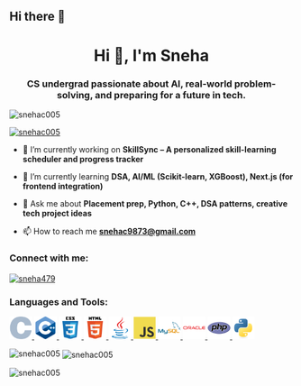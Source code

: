 ## Hi there 👋
<h1 align="center">Hi 👋, I'm Sneha</h1>
<h3 align="center">CS undergrad passionate about AI, real-world problem-solving, and preparing for a future in tech.</h3>

<p align="left"> <img src="https://komarev.com/ghpvc/?username=snehac005&label=Profile%20views&color=0e75b6&style=flat" alt="snehac005" /> </p>

<p align="left"> <a href="https://github.com/ryo-ma/github-profile-trophy"><img src="https://github-profile-trophy.vercel.app/?username=snehac005" alt="snehac005" /></a> </p>

- 🔭 I’m currently working on **SkillSync – A personalized skill-learning scheduler and progress tracker**

- 🌱 I’m currently learning **DSA, AI/ML (Scikit-learn, XGBoost), Next.js (for frontend integration)**

- 💬 Ask me about **Placement prep, Python, C++, DSA patterns, creative tech project ideas**

- 📫 How to reach me **snehac9873@gmail.com**

<h3 align="left">Connect with me:</h3>
<p align="left">
<a href="https://www.leetcode.com/sneha479" target="blank"><img align="center" src="https://raw.githubusercontent.com/rahuldkjain/github-profile-readme-generator/master/src/images/icons/Social/leet-code.svg" alt="sneha479" height="30" width="40" /></a>
</p>

<h3 align="left">Languages and Tools:</h3>
<p align="left"> <a href="https://www.cprogramming.com/" target="_blank" rel="noreferrer"> <img src="https://raw.githubusercontent.com/devicons/devicon/master/icons/c/c-original.svg" alt="c" width="40" height="40"/> </a> <a href="https://www.w3schools.com/cpp/" target="_blank" rel="noreferrer"> <img src="https://raw.githubusercontent.com/devicons/devicon/master/icons/cplusplus/cplusplus-original.svg" alt="cplusplus" width="40" height="40"/> </a> <a href="https://www.w3schools.com/css/" target="_blank" rel="noreferrer"> <img src="https://raw.githubusercontent.com/devicons/devicon/master/icons/css3/css3-original-wordmark.svg" alt="css3" width="40" height="40"/> </a> <a href="https://www.w3.org/html/" target="_blank" rel="noreferrer"> <img src="https://raw.githubusercontent.com/devicons/devicon/master/icons/html5/html5-original-wordmark.svg" alt="html5" width="40" height="40"/> </a> <a href="https://www.java.com" target="_blank" rel="noreferrer"> <img src="https://raw.githubusercontent.com/devicons/devicon/master/icons/java/java-original.svg" alt="java" width="40" height="40"/> </a> <a href="https://developer.mozilla.org/en-US/docs/Web/JavaScript" target="_blank" rel="noreferrer"> <img src="https://raw.githubusercontent.com/devicons/devicon/master/icons/javascript/javascript-original.svg" alt="javascript" width="40" height="40"/> </a> <a href="https://www.mysql.com/" target="_blank" rel="noreferrer"> <img src="https://raw.githubusercontent.com/devicons/devicon/master/icons/mysql/mysql-original-wordmark.svg" alt="mysql" width="40" height="40"/> </a> <a href="https://www.oracle.com/" target="_blank" rel="noreferrer"> <img src="https://raw.githubusercontent.com/devicons/devicon/master/icons/oracle/oracle-original.svg" alt="oracle" width="40" height="40"/> </a> <a href="https://www.php.net" target="_blank" rel="noreferrer"> <img src="https://raw.githubusercontent.com/devicons/devicon/master/icons/php/php-original.svg" alt="php" width="40" height="40"/> </a> <a href="https://www.python.org" target="_blank" rel="noreferrer"> <img src="https://raw.githubusercontent.com/devicons/devicon/master/icons/python/python-original.svg" alt="python" width="40" height="40"/> </a> </p>

<p><img align="left" src="https://github-readme-stats.vercel.app/api/top-langs?username=snehac005&show_icons=true&locale=en&layout=compact" alt="snehac005" /></p>

<p>&nbsp;<img align="center" src="https://github-readme-stats.vercel.app/api?username=snehac005&show_icons=true&locale=en" alt="snehac005" /></p>

<p><img align="center" src="https://github-readme-streak-stats.herokuapp.com/?user=snehac005&" alt="snehac005" /></p>
